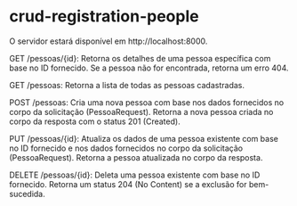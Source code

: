 # crud-registration-people
O servidor estará disponível em http://localhost:8000.

GET /pessoas/{id}: Retorna os detalhes de uma pessoa específica com base no ID fornecido. Se a pessoa não for encontrada, retorna um erro 404.

GET /pessoas: Retorna a lista de todas as pessoas cadastradas.

POST /pessoas: Cria uma nova pessoa com base nos dados fornecidos no corpo da solicitação (PessoaRequest). Retorna a nova pessoa criada no corpo da resposta com o status 201 (Created).

PUT /pessoas/{id}: Atualiza os dados de uma pessoa existente com base no ID fornecido e nos dados fornecidos no corpo da solicitação (PessoaRequest). Retorna a pessoa atualizada no corpo da resposta.

DELETE /pessoas/{id}: Deleta uma pessoa existente com base no ID fornecido. Retorna um status 204 (No Content) se a exclusão for bem-sucedida.


